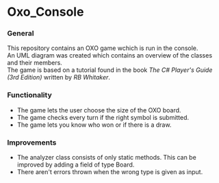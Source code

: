 # Oxo_Console

### General
This repository contains an OXO game wchich is run in the console.\
An UML diagram was created which contains an overview of the classes and their members.\
The game is based on a tutorial found in the book *The C# Player's Guide (3rd Edition)* written by *RB Whitaker*.

### Functionality
- The game lets the user choose the size of the OXO board.
- The game checks every turn if the right symbol is submitted.
- The game lets you know who won or if there is a draw.

### Improvements
- The analyzer class consists of only static methods. This can be improved by adding a field of type Board.
- There aren't errors thrown when the wrong type is given as input. 
